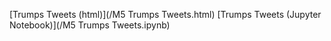 [Trumps Tweets (html)](/M5 Trumps Tweets.html)
[Trumps Tweets (Jupyter Notebook)](/M5 Trumps Tweets.ipynb)
